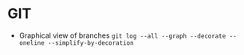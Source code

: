 # GIT
* Graphical view of branches `git log --all --graph --decorate --oneline --simplify-by-decoration`
